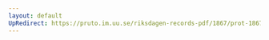 ```yaml
---
layout: default
UpRedirect: https://pruto.im.uu.se/riksdagen-records-pdf/1867/prot-1867--fk--125/prot-1867--fk--125_003.pdf
---
```

